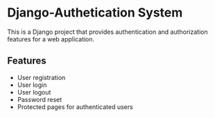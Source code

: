 # Django-Authetication System

This is a Django project that provides authentication and authorization features for a web application.

## Features
* User registration
* User login
* User logout
* Password reset
* Protected pages for authenticated users